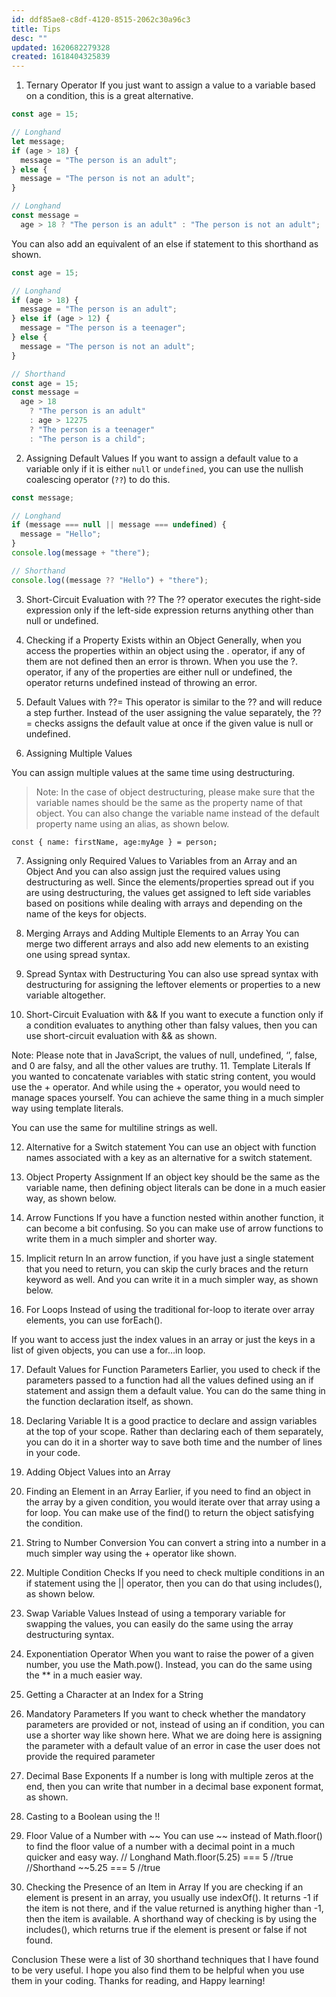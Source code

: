 ```yaml
---
id: ddf85ae8-c8df-4120-8515-2062c30a96c3
title: Tips
desc: ""
updated: 1620682279328
created: 1618404325839
---
```


1. Ternary Operator
   If you just want to assign a value to a variable based on a condition, this is a great alternative.

```javascript
const age = 15;

// Longhand
let message;
if (age > 18) {
  message = "The person is an adult";
} else {
  message = "The person is not an adult";
}

// Longhand
const message =
  age > 18 ? "The person is an adult" : "The person is not an adult";
```

You can also add an equivalent of an else if statement to this shorthand as shown.

```javascript
const age = 15;

// Longhand
if (age > 18) {
  message = "The person is an adult";
} else if (age > 12) {
  message = "The person is a teenager";
} else {
  message = "The person is not an adult";
}

// Shorthand
const age = 15;
const message =
  age > 18
    ? "The person is an adult"
    : age > 12275
    ? "The person is a teenager"
    : "The person is a child";
```

2. Assigning Default Values
   If you want to assign a default value to a variable only if it is either `null` or `undefined`, you can use the nullish coalescing operator (`??`) to do this.

```javascript
const message;

// Longhand
if (message === null || message === undefined) {
  message = "Hello";
}
console.log(message + "there");

// Shorthand
console.log((message ?? "Hello") + "there");
```

3. Short-Circuit Evaluation with ??
   The ?? operator executes the right-side expression only if the left-side expression returns anything other than null or undefined.

4. Checking if a Property Exists within an Object
   Generally, when you access the properties within an object using the . operator, if any of them are not defined then an error is thrown. When you use the ?. operator, if any of the properties are either null or undefined, the operator returns undefined instead of throwing an error.

5. Default Values with ??=
   This operator is similar to the ?? and will reduce a step further. Instead of the user assigning the value separately, the ??= checks assigns the default value at once if the given value is null or undefined.

6. Assigning Multiple Values

You can assign multiple values at the same time using destructuring.

> Note: In the case of object destructuring, please make sure that the variable names should be the same as the property name of that object. You can also change the variable name instead of the default property name using an alias, as shown below.

`const { name: firstName, age:myAge } = person;`

7. Assigning only Required Values to Variables from an Array and an Object
   And you can also assign just the required values using destructuring as well. Since the elements/properties spread out if you are using destructuring, the values get assigned to left side variables based on positions while dealing with arrays and depending on the name of the keys for objects.

8. Merging Arrays and Adding Multiple Elements to an Array
   You can merge two different arrays and also add new elements to an existing one using spread syntax.

9. Spread Syntax with Destructuring
   You can also use spread syntax with destructuring for assigning the leftover elements or properties to a new variable altogether.

10. Short-Circuit Evaluation with &&
    If you want to execute a function only if a condition evaluates to anything other than falsy values, then you can use short-circuit evaluation with && as shown.

Note: Please note that in JavaScript, the values of null, undefined, ‘’, false, and 0 are falsy, and all the other values are truthy. 11. Template Literals
If you wanted to concatenate variables with static string content, you would use the + operator. And while using the + operator, you would need to manage spaces yourself.
You can achieve the same thing in a much simpler way using template literals.

You can use the same for multiline strings as well.

12. Alternative for a Switch statement
    You can use an object with function names associated with a key as an alternative for a switch statement.

13. Object Property Assignment
    If an object key should be the same as the variable name, then defining object literals can be done in a much easier way, as shown below.

14. Arrow Functions
    If you have a function nested within another function, it can become a bit confusing. So you can make use of arrow functions to write them in a much simpler and shorter way.

15. Implicit return
    In an arrow function, if you have just a single statement that you need to return, you can skip the curly braces and the return keyword as well. And you can write it in a much simpler way, as shown below.

16. For Loops
    Instead of using the traditional for-loop to iterate over array elements, you can use forEach().

If you want to access just the index values in an array or just the keys in a list of given objects, you can use a for…in loop.

17. Default Values for Function Parameters
    Earlier, you used to check if the parameters passed to a function had all the values defined using an if statement and assign them a default value. You can do the same thing in the function declaration itself, as shown.

18. Declaring Variable
    It is a good practice to declare and assign variables at the top of your scope. Rather than declaring each of them separately, you can do it in a shorter way to save both time and the number of lines in your code.

19. Adding Object Values into an Array

20. Finding an Element in an Array
    Earlier, if you need to find an object in the array by a given condition, you would iterate over that array using a for loop. You can make use of the find() to return the object satisfying the condition.

21. String to Number Conversion
    You can convert a string into a number in a much simpler way using the + operator like shown.

22. Multiple Condition Checks
    If you need to check multiple conditions in an if statement using the || operator, then you can do that using includes(), as shown below.

23. Swap Variable Values
    Instead of using a temporary variable for swapping the values, you can easily do the same using the array destructuring syntax.

24. Exponentiation Operator
    When you want to raise the power of a given number, you use the Math.pow(). Instead, you can do the same using the \*\* in a much easier way.

25. Getting a Character at an Index for a String

26. Mandatory Parameters
    If you want to check whether the mandatory parameters are provided or not, instead of using an if condition, you can use a shorter way like shown here.
    What we are doing here is assigning the parameter with a default value of an error in case the user does not provide the required parameter

27. Decimal Base Exponents
    If a number is long with multiple zeros at the end, then you can write that number in a decimal base exponent format, as shown.

28. Casting to a Boolean using the !!

29. Floor Value of a Number with ~~
    You can use ~~ instead of Math.floor() to find the floor value of a number with a decimal point in a much quicker and easy way.
    // Longhand
    Math.floor(5.25) === 5 //true
    //Shorthand
    ~~5.25 === 5 //true
30. Checking the Presence of an Item in Array
    If you are checking if an element is present in an array, you usually use indexOf(). It returns -1 if the item is not there, and if the value returned is anything higher than -1, then the item is available.
    A shorthand way of checking is by using the includes(), which returns true if the element is present or false if not found.

Conclusion
These were a list of 30 shorthand techniques that I have found to be very useful. I hope you also find them to be helpful when you use them in your coding.
Thanks for reading, and Happy learning!
